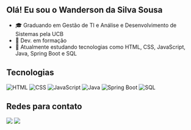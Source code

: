 ## Olá! Eu sou o Wanderson da Silva Sousa

- 🎓 Graduando em Gestão de TI e Análise e Desenvolvimento de Sistemas pela UCB 
- 🔭 Dev. em formação
- 🌱 Atualmente estudando tecnologias como HTML, CSS, JavaScript, Java, Spring Boot e SQL 


## Tecnologias

<div>

   ![HTML](https://img.shields.io/badge/HTML-%23E34F26?style=for-the-badge&logo=html5&logoColor=white)
   ![CSS](https://img.shields.io/badge/CSS-%231572B6?style=for-the-badge&logo=css3&logoColor=white)
   ![JavaScript](https://img.shields.io/badge/JavaScript-%23F7DF1E?style=for-the-badge&logo=javascript&logoColor=black)
   ![Java](https://img.shields.io/badge/Java-%23ED8B00?style=for-the-badge&logo=java&logoColor=white)
   ![Spring Boot](https://img.shields.io/badge/Spring%20Boot-%236DB33F?style=for-the-badge&logo=springboot&logoColor=white)
   ![SQL](https://img.shields.io/badge/SQL-%2307405e?style=for-the-badge&logo=postgresql&logoColor=white)

    
</div>

## Redes para contato 

<div>
  
  <a href="https://www.linkedin.com/in/wanderson-da-silva-sousa/" target="_blank"><img src="https://img.shields.io/badge/-LinkedIn-%230077B5?style=for-the-badge&logo=linkedin&logoColor=white" target="_blank"></a> 
  <a href = "mailto:w.dasilvaa08@gmail.com"><img src="https://img.shields.io/badge/Gmail-D14836?style=for-the-badge&logo=gmail&logoColor=white" target="_blank"></a>
  
</div>


